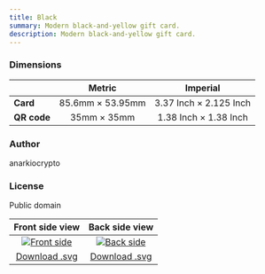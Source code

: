```yaml
---
title: Black
summary: Modern black-and-yellow gift card.
description: Modern black-and-yellow gift card.
---
```


### Dimensions

|    |         Metric         |           Imperial           |
|----|:----------------------:|:----------------------------:|
| **Card** | 85.6mm &times; 53.95mm | 3.37 Inch &times; 2.125 Inch |
| **QR code** |   35mm &times; 35mm    | 1.38 Inch &times; 1.38 Inch  |

### Author

anarkiocrypto

### License

Public domain

| Front side view | Back side view |
|:---------------:|:--------------:|
| [![Front side](/templates/black/front.png)](/templates/black/front.png) | [![Back side](/templates/black/back.png)](/templates/black/back.png) |
| [Download .svg](/templates/black/front.svg) | [Download .svg](/templates/black/back.svg) |
